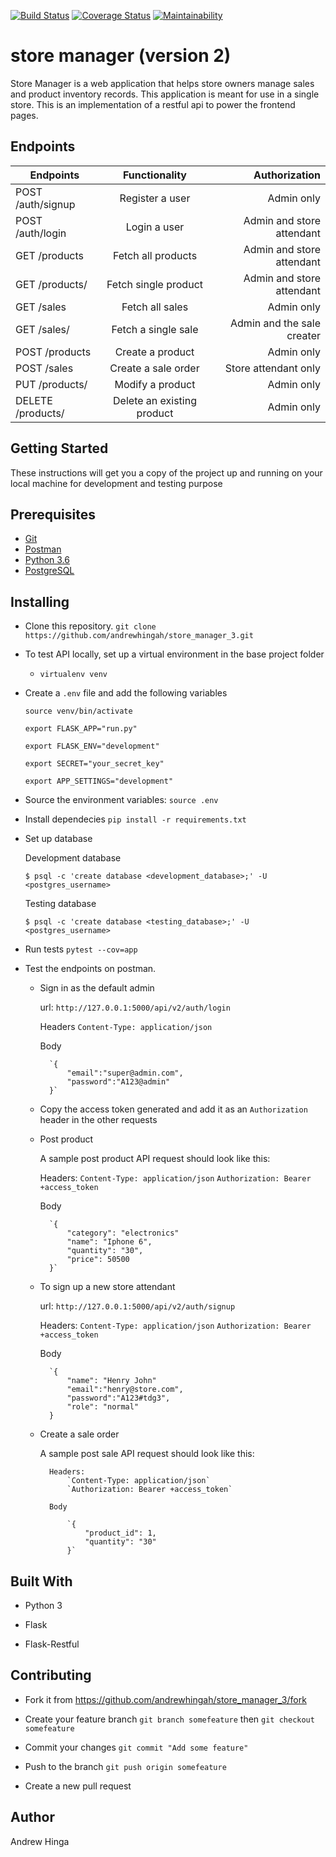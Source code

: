 [![Build Status](https://travis-ci.com/andrewhingah/store_manager_v2.svg?branch=develop)](https://travis-ci.com/andrewhingah/store_manager_v2)
[![Coverage Status](https://coveralls.io/repos/github/andrewhingah/store_manager_v2/badge.svg?branch=develop)](https://coveralls.io/github/andrewhingah/store_manager_v2?branch=develop)
[![Maintainability](https://api.codeclimate.com/v1/badges/262d9eee667b4517dcad/maintainability)](https://codeclimate.com/github/andrewhingah/store_manager_3/maintainability)
# store manager (version 2)
Store Manager is a web application that helps store owners manage sales and product inventory records. This application is meant for use in a single store.
This is an implementation of a restful api to power the frontend pages.

## Endpoints

| Endpoints                    | Functionality              | Authorization              |
| -----------------------------|:--------------------------:| --------------------------:|
| POST /auth/signup            | Register a user            | Admin only                 |
| POST /auth/login             | Login a user               | Admin and store attendant  |
| GET /products                | Fetch all products         | Admin and store attendant  |
| GET /products/<productId>    | Fetch single product       | Admin and store attendant  |
| GET /sales                   | Fetch all sales            | Admin only                 |
| GET /sales/<saleId>          | Fetch a single sale        | Admin and the sale creater |
| POST /products               | Create a product           | Admin only                 |
| POST /sales                  | Create a sale order        | Store attendant only       |
| PUT /products/<productId>    | Modify a product           | Admin only                 |
| DELETE /products/<productId> | Delete an existing product | Admin only                 |

## Getting Started

These instructions will get you a copy of the project up and running on your local machine for development and testing purpose

## Prerequisites

- [Git](https://git-scm.com/downloads)
- [Postman](https://www.getpostman.com/apps)
- [Python 3.6](https://www.python.org/)
- [PostgreSQL](https://www.postgresql.org/)

## Installing

- Clone this repository. `git clone https://github.com/andrewhingah/store_manager_3.git`


- To test API locally, set up a virtual environment in the base project folder

	- `virtualenv venv`

- Create a `.env` file and add the following variables

	`source venv/bin/activate`

	`export FLASK_APP="run.py"`

	`export FLASK_ENV="development"`

	`export SECRET="your_secret_key"`

	`export APP_SETTINGS="development"`


- Source the environment variables: `source .env`

- Install dependecies `pip install -r requirements.txt`

- Set up database

	Development database

	`$ psql -c 'create database <development_database>;' -U <postgres_username>`

	Testing database

	`$ psql -c 'create database <testing_database>;' -U <postgres_username>`

- Run tests `pytest --cov=app`

- Test the endpoints on postman.

	- Sign in as the default admin
	
		url:
			`http://127.0.0.1:5000/api/v2/auth/login`

		Headers
			`Content-Type: application/json`

		Body

			`{
				"email":"super@admin.com",
				"password":"A123@admin"
			}`


	- Copy the access token generated and add it as an `Authorization` header in the other requests

	- Post product

		A sample post product API request should look like this:

		Headers:
			`Content-Type: application/json`
			`Authorization: Bearer +access_token`


		Body

			`{
				"category": "electronics"
				"name": "Iphone 6",
				"quantity": "30",
				"price": 50500
			}`

	- To sign up a new store attendant

		url:
			`http://127.0.0.1:5000/api/v2/auth/signup`

		Headers:
			`Content-Type: application/json`
			`Authorization: Bearer +access_token`

		Body

			`{
				"name": "Henry John"
				"email":"henry@store.com",
				"password":"A123#tdg3",
				"role": "normal"
			}

	- Create a sale order

		A sample post sale API request should look like this:

			Headers:
				`Content-Type: application/json`
				`Authorization: Bearer +access_token`

			Body

				`{
					"product_id": 1,
					"quantity": "30"
				}`


## Built With

- Python 3

- Flask

- Flask-Restful

## Contributing

- Fork it from https://github.com/andrewhingah/store_manager_3/fork

- Create your feature branch `git branch somefeature` then `git checkout somefeature`

- Commit your changes `git commit "Add some feature"`

- Push to the branch `git push origin somefeature`

- Create a new pull request

## Author

Andrew Hinga
